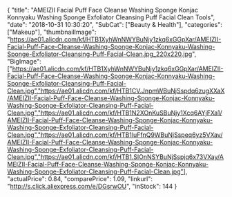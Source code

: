 {
	"title": "AMEIZII Facial Puff Face Cleanse Washing Sponge Konjac Konnyaku Washing Sponge Exfoliator Cleansing Puff Facial Clean Tools",
	"date": "2018-10-31 10:30:20",
	"SubCat": ["Beauty & Health"],
	"categories": ["Makeup"],
	"thumbnailImage": "https://ae01.alicdn.com/kf/HTB1XyhWnNWYBuNjy1zkq6xGGpXar/AMEIZII-Facial-Puff-Face-Cleanse-Washing-Sponge-Konjac-Konnyaku-Washing-Sponge-Exfoliator-Cleansing-Puff-Facial-Clean.jpg_220x220.jpg",
	"BigImage": ["https://ae01.alicdn.com/kf/HTB1XyhWnNWYBuNjy1zkq6xGGpXar/AMEIZII-Facial-Puff-Face-Cleanse-Washing-Sponge-Konjac-Konnyaku-Washing-Sponge-Exfoliator-Cleansing-Puff-Facial-Clean.jpg","https://ae01.alicdn.com/kf/HTB1CV.JnpmWBuNjSspdq6zugXXaX/AMEIZII-Facial-Puff-Face-Cleanse-Washing-Sponge-Konjac-Konnyaku-Washing-Sponge-Exfoliator-Cleansing-Puff-Facial-Clean.jpg","https://ae01.alicdn.com/kf/HTB1N2XOnKuSBuNjy1Xcq6AYjFXa1/AMEIZII-Facial-Puff-Face-Cleanse-Washing-Sponge-Konjac-Konnyaku-Washing-Sponge-Exfoliator-Cleansing-Puff-Facial-Clean.jpg","https://ae01.alicdn.com/kf/HTB1luFfnQ9WBuNjSspeq6yz5VXav/AMEIZII-Facial-Puff-Face-Cleanse-Washing-Sponge-Konjac-Konnyaku-Washing-Sponge-Exfoliator-Cleansing-Puff-Facial-Clean.jpg","https://ae01.alicdn.com/kf/HTB1.SlOnNSYBuNjSspjq6x73VXay/AMEIZII-Facial-Puff-Face-Cleanse-Washing-Sponge-Konjac-Konnyaku-Washing-Sponge-Exfoliator-Cleansing-Puff-Facial-Clean.jpg"],
	"actualPrice": 0.84,
	"comparePrice": 1.09,
	"linkurl": "http://s.click.aliexpress.com/e/DGsrwOU",
	"inStock": 144
}
